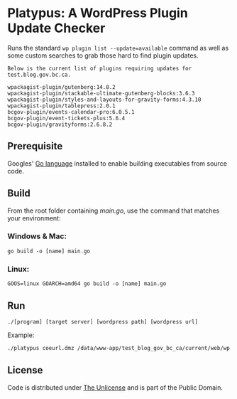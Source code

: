 # Platypus: A WordPress Plugin Update Checker

Runs the standard `wp plugin list --update=available` command as well as some custom searches to grab those hard to find plugin updates.

```console
Below is the current list of plugins requiring updates for test.blog.gov.bc.ca.

wpackagist-plugin/gutenberg:14.8.2
wpackagist-plugin/stackable-ultimate-gutenberg-blocks:3.6.3
wpackagist-plugin/styles-and-layouts-for-gravity-forms:4.3.10
wpackagist-plugin/tablepress:2.0.1
bcgov-plugin/events-calendar-pro:6.0.5.1
bcgov-plugin/event-tickets-plus:5.6.4
bcgov-plugin/gravityforms:2.6.8.2
```

## Prerequisite

Googles' [Go language](https://go.dev) installed to enable building executables from source code.

## Build

From the root folder containing *main.go*, use the command that matches your environment:

### Windows & Mac:

```console
go build -o [name] main.go
```

### Linux:

```console
GOOS=linux GOARCH=amd64 go build -o [name] main.go
```

## Run

```console
./[program] [target server] [wordpress path] [wordpress url]
```

Example:

```bash
./platypus coeurl.dmz /data/www-app/test_blog_gov_bc_ca/current/web/wp test.blog.gov.bc.ca
```

## License
Code is distributed under [The Unlicense](https://github.com/nausicaan/free/blob/main/LICENSE.md) and is part of the Public Domain.
